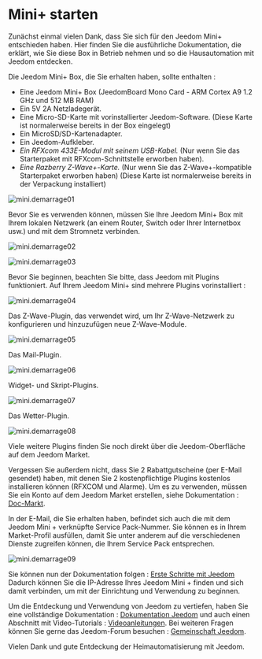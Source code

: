 # Mini+ starten

Zunächst einmal vielen Dank, dass Sie sich für den Jeedom Mini+ entschieden haben. Hier finden Sie die ausführliche Dokumentation, die erklärt, wie Sie diese Box in Betrieb nehmen und so die Hausautomation mit Jeedom entdecken.

Die Jeedom Mini+ Box, die Sie erhalten haben, sollte enthalten :

-   Eine Jeedom Mini+ Box (JeedomBoard Mono Card - ARM Cortex A9 1.2 GHz und 512 MB RAM)
-   Ein 5V 2A Netzladegerät.
-   Eine Micro-SD-Karte mit vorinstallierter Jeedom-Software. (Diese Karte ist normalerweise bereits in der Box eingelegt)
-   Ein MicroSD/SD-Kartenadapter.
-   Ein Jeedom-Aufkleber.
-   *Ein RFXcom 433E-Modul mit seinem USB-Kabel.* (Nur wenn Sie das Starterpaket mit RFXcom-Schnittstelle erworben haben).
-   *Eine Razberry Z-Wave+-Karte.* (Nur wenn Sie das Z-Wave+-kompatible Starterpaket erworben haben) (Diese Karte ist normalerweise bereits in der Verpackung installiert)

![mini.demarrage01](images/mini.demarrage01.png)

Bevor Sie es verwenden können, müssen Sie Ihre Jeedom Mini+ Box mit Ihrem lokalen Netzwerk (an einem Router, Switch oder Ihrer Internetbox usw.) und mit dem Stromnetz verbinden.

![mini.demarrage02](images/mini.demarrage02.png)

![mini.demarrage03](images/mini.demarrage03.png)

Bevor Sie beginnen, beachten Sie bitte, dass Jeedom mit Plugins funktioniert. Auf Ihrem Jeedom Mini+ sind mehrere Plugins vorinstalliert :

![mini.demarrage04](images/mini.demarrage04.png)

Das Z-Wave-Plugin, das verwendet wird, um Ihr Z-Wave-Netzwerk zu konfigurieren und hinzuzufügen
neue Z-Wave-Module.

![mini.demarrage05](images/mini.demarrage05.png)

Das Mail-Plugin.

![mini.demarrage06](images/mini.demarrage06.png)

Widget- und Skript-Plugins.

![mini.demarrage07](images/mini.demarrage07.png)

Das Wetter-Plugin.

![mini.demarrage08](images/mini.demarrage08.png)

Viele weitere Plugins finden Sie noch direkt über die Jeedom-Oberfläche auf dem Jeedom Market.

Vergessen Sie außerdem nicht, dass Sie 2 Rabattgutscheine (per E-Mail gesendet) haben, mit denen Sie 2 kostenpflichtige Plugins kostenlos installieren können (RFXCOM und Alarme). Um es zu verwenden, müssen Sie ein Konto auf dem Jeedom Market erstellen, siehe Dokumentation : [Doc-Markt](https://doc.jeedom.com/de_DE/premiers-pas/index).

In der E-Mail, die Sie erhalten haben, befindet sich auch die mit dem Jeedom Mini + verknüpfte Service Pack-Nummer. Sie können es in Ihrem Market-Profil ausfüllen, damit Sie unter anderem auf die verschiedenen Dienste zugreifen können, die Ihrem Service Pack entsprechen.

![mini.demarrage09](images/mini.demarrage09.png)

Sie können nun der Dokumentation folgen : [Erste Schritte mit Jeedom](https://doc.jeedom.com/de_DE/premiers-pas/index) Dadurch können Sie die IP-Adresse Ihres Jeedom Mini + finden und sich damit verbinden, um mit der Einrichtung und Verwendung zu beginnen.

Um die Entdeckung und Verwendung von Jeedom zu vertiefen, haben Sie eine vollständige Dokumentation : [Dokumentation Jeedom](https://doc.jeedom.fr) und auch einen Abschnitt mit Video-Tutorials : [Videoanleitungen](https://doc.jeedom.com/de_DE/presentation/index#tocAnchor-1-3). Bei weiteren Fragen können Sie gerne das Jeedom-Forum besuchen : [Gemeinschaft Jeedom](https://community.jeedom.com/).

Vielen Dank und gute Entdeckung der Heimautomatisierung mit Jeedom.

